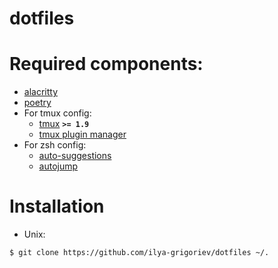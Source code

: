# dotfiles
# Required components:
- [alacritty](https://github.com/alacritty/alacritty)
- [poetry](https://python-poetry.org/)
- For tmux config:
	- [tmux](https://github.com/tmux/tmux) **`>= 1.9`**
	- [tmux plugin manager](https://github.com/tmux-plugins/tpm)
- For zsh config:
	- [auto-suggestions](https://github.com/zsh-users/zsh-autosuggestions) 
	- [autojump](https://github.com/wting/autojump)
# Installation
- Unix:
```console
$ git clone https://github.com/ilya-grigoriev/dotfiles ~/.
```

